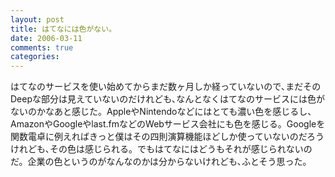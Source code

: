 ```yaml
---
layout: post
title: はてなには色がない｡
date: 2006-03-11
comments: true
categories:
---
```



はてなのサービスを使い始めてからまだ数ヶ月しか経っていないので､まだそのDeepな部分は見えていないのだけれども､なんとなくはてなのサービスには色がないのかなあと感じた。AppleやNintendoなどにはとても濃い色を感じるし、AmazonやGoogleやlast.fmなどのWebサービス会社にも色を感じる。Googleを関数電卓に例えればきっと僕はその四則演算機能ほどしか使っていないのだろうけれども､その色は感じられる。でもはてなにはどうもそれが感じられないのだ。企業の色というのがなんなのかは分からないけれども､ふとそう思った。